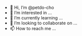 - 👋 Hi, I’m @petdo-cho
- 👀 I’m interested in ...
- 🌱 I’m currently learning ...
- 💞️ I’m looking to collaborate on ...
- 📫 How to reach me ...

<!---
petdo-cho/petdo-cho is a ✨ special ✨ repository because its `README.md` (this file) appears on your GitHub profile.
You can click the Preview link to take a look at your changes.
--->
